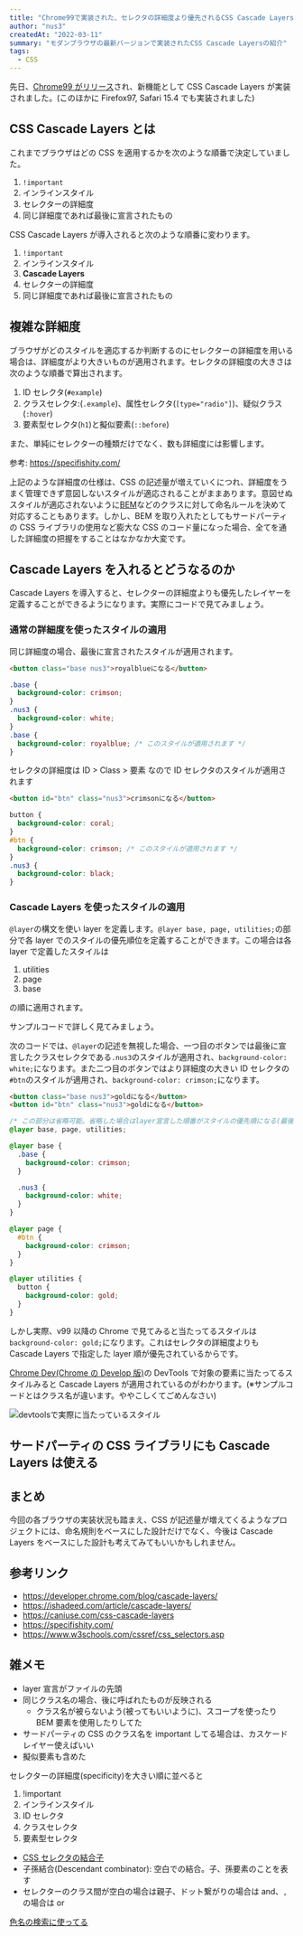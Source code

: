 ```yaml
---
title: "Chrome99で実装された、セレクタの詳細度より優先されるCSS Cascade Layersについて"
author: "nus3"
createdAt: "2022-03-11"
summary: "モダンブラウザの最新バージョンで実装されたCSS Cascade Layersの紹介"
tags:
  - CSS
---
```


先日、[Chrome99 がリリース](https://developer.chrome.com/blog/new-in-chrome-99/)され、新機能として CSS Cascade Layers が実装されました。(このほかに Firefox97, Safari 15.4 でも実装されました)

## CSS Cascade Layers とは

これまでブラウザはどの CSS を適用するかを次のような順番で決定していました。

1. `!important`
2. インラインスタイル
3. セレクターの詳細度
4. 同じ詳細度であれば最後に宣言されたもの

CSS Cascade Layers が導入されると次のような順番に変わります。

1. `!important`
2. インラインスタイル
3. **Cascade Layers**
4. セレクターの詳細度
5. 同じ詳細度であれば最後に宣言されたもの

## 複雑な詳細度

ブラウザがどのスタイルを適応するか判断するのにセレクターの詳細度を用いる場合は、詳細度がより大きいものが適用されます。セレクタの詳細度の大きさは次のような順番で算出されます。

1. ID セレクタ(`#example`)
2. クラスセレクタ:(`.example`)、属性セレクタ(`[type="radio"]`)、疑似クラス(`:hover`)
3. 要素型セレクタ(`h1`)と擬似要素(`::before`)

また、単純にセレクターの種類だけでなく、数も詳細度には影響します。

参考: https://specifishity.com/

上記のような詳細度の仕様は、CSS の記述量が増えていくにつれ、詳細度をうまく管理できず意図しないスタイルが適応されることがままあります。意図せぬスタイルが適応されないように[BEM](http://getbem.com/naming/)などのクラスに対して命名ルールを決めて対応することもあります。しかし、BEM を取り入れたとしてもサードパーティの CSS ライブラリの使用など膨大な CSS のコード量になった場合、全てを通した詳細度の把握をすることはなかなか大変です。

## Cascade Layers を入れるとどうなるのか

Cascade Layers を導入すると、セレクターの詳細度よりも優先したレイヤーを定義することができるようになります。実際にコードで見てみましょう。

### 通常の詳細度を使ったスタイルの適用

同じ詳細度の場合、最後に宣言されたスタイルが適用されます。

```html
<button class="base nus3">royalblueになる</button>
```

```css
.base {
  background-color: crimson;
}
.nus3 {
  background-color: white;
}
.base {
  background-color: royalblue; /* このスタイルが適用されます */
}
```

セレクタの詳細度は ID > Class > 要素 なので ID セレクタのスタイルが適用されます

```html
<button id="btn" class="nus3">crimsonになる</button>
```

```css
button {
  background-color: coral;
}
#btn {
  background-color: crimson; /* このスタイルが適用されます */
}
.nus3 {
  background-color: black;
}
```

### Cascade Layers を使ったスタイルの適用

`@layer`の構文を使い layer を定義します。`@layer base, page, utilities;`の部分で各 layer でのスタイルの優先順位を定義することができます。この場合は各 layer で定義したスタイルは

1. utilities
2. page
3. base

の順に適用されます。

サンプルコードで詳しく見てみましょう。

次のコードでは、`@layer`の記述を無視した場合、一つ目のボタンでは最後に宣言したクラスセレクタである`.nus3`のスタイルが適用され、`background-color: white;`になります。また二つ目のボタンではより詳細度の大きい ID セレクタの`#btn`のスタイルが適用され、`background-color: crimson;`になります。

```html
<button class="base nus3">goldになる</button>
<button id="btn" class="nus3">goldになる</button>
```

```css
/* この部分は省略可能。省略した場合はlayer宣言した順番がスタイルの優先順になる(最後に宣言したものが一番優先される) */
@layer base, page, utilities;

@layer base {
  .base {
    background-color: crimson;
  }

  .nus3 {
    background-color: white;
  }
}

@layer page {
  #btn {
    background-color: crimson;
  }
}

@layer utilities {
  button {
    background-color: gold;
  }
}
```

しかし実際、v99 以降の Chrome で見てみると当たってるスタイルは`background-color: gold;`になります。これはセレクタの詳細度よりも Cascade Layers で指定した layer 順が優先されているからです。

[Chrome Dev(Chrome の Develop 版)](https://www.google.com/intl/ja/chrome/dev/)の DevTools で対象の要素に当たってるスタイルみると Cascade Layers が適用されているのがわかります。(※サンプルコードとはクラス名が違います。ややこしくてごめんなさい)

![devtoolsで実際に当たっているスタイル](/frontend-expert/image/css-cascade-layers/devtools.png)

## サードパーティの CSS ライブラリにも Cascade Layers は使える

## まとめ

今回の各ブラウザの実装状況も踏まえ、CSS が記述量が増えてくるようなプロジェクトには、命名規則をベースにした設計だけでなく、今後は Cascade Layers をベースにした設計も考えてみてもいいかもしれません。

## 参考リンク

- https://developer.chrome.com/blog/cascade-layers/
- https://ishadeed.com/article/cascade-layers/
- https://caniuse.com/css-cascade-layers
- https://specifishity.com/
- https://www.w3schools.com/cssref/css_selectors.asp

## 雑メモ

- layer 宣言がファイルの先頭
- 同じクラス名の場合、後に呼ばれたものが反映される
  - クラス名が被らないよう(被ってもいいように)、スコープを使ったり BEM 要素を使用したりしてた
- サードパーティの CSS のクラス名を important してる場合は、カスケードレイヤー使えばいい
- 擬似要素も含めた

セレクターの詳細度(specificity)を大きい順に並べると

1. !important
2. インラインスタイル
3. ID セレクタ
4. クラスセレクタ
5. 要素型セレクタ

- [CSS セレクタの結合子](https://developer.mozilla.org/ja/docs/Web/CSS/CSS_Selectors#%E7%B5%90%E5%90%88%E5%AD%90)
- 子孫結合(Descendant combinator): 空白での結合。子、孫要素のことを表す
- セレクターのクラス間が空白の場合は親子、ドット繋がりの場合は and、`,`の場合は or

[色名の検索に使ってる](https://www.colordic.org/)
